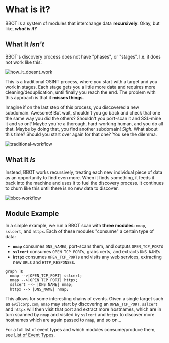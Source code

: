 # What is it?

BBOT is a system of modules that interchange data **recursively**. Okay, but like, **_what is it?_**

## What It **_Isn't_**

BBOT's discovery process does not have "phases", or "stages". I.e. it does not work like this:

![how_it_doesnt_work](https://github.com/blacklanternsecurity/bbot/assets/20261699/67c4e332-f181-47e7-b884-2112bda347a4)

This is a traditional OSINT process, where you start with a target and you work in stages. Each stage gets you a little more data and requires more cleaning/deduplication, until finally you reach the end. The problem with this approach is that it **misses things**. 

Imagine if on the last step of this process, you discovered a new subdomain. Awesome! But wait, shouldn't you go back and check that one the same way you did the others? Shouldn't you port-scan it and SSL-mine it and so on? Maybe you're a thorough, hard-working human, and you do all that. Maybe by doing that, you find another subdomain! _Sigh._ What about this time? Should you start over again for that one? You see the dilemma.

![traditional-workflow](https://github.com/blacklanternsecurity/bbot/assets/20261699/aa7cb6ac-6f88-464a-8069-0d534cecfd2b)

## What It **_Is_**

Instead, BBOT works recursively, treating each new individual piece of data as an opportunity to find even more. When it finds something, it feeds it back into the machine and uses it to fuel the discovery process. It continues to churn like this until there is no new data to discover.

![bbot-workflow](https://github.com/blacklanternsecurity/bbot/assets/20261699/1b56c472-c2c4-41b5-b711-4b7296ec7b20)

## Module Example

In a simple example, we run a BBOT scan with **three modules**: `nmap`, `sslcert`, and `httpx`. Each of these modules "consume" a certain type of data:

- **`nmap`** consumes `DNS_NAME`s, port-scans them, and outputs `OPEN_TCP_PORT`s
- **`sslcert`** consumes `OPEN_TCP_PORT`s, grabs certs, and extracts `DNS_NAME`s
- **`httpx`** consumes `OPEN_TCP_PORT`s and visits any web services, extracting new `URL`s and `HTTP_RESPONSE`s.

```mermaid
graph TD
  nmap -->|OPEN_TCP_PORT| sslcert;
  nmap -->|OPEN_TCP_PORT| httpx;
  sslcert --> |DNS_NAME| nmap;
  httpx --> |DNS_NAME| nmap;
```

This allows for some interesting chains of events. Given a single target such as `evilcorp.com`, `nmap` may start by discovering an `OPEN_TCP_PORT`. `sslcert` and `httpx` will then visit that port and extract more hostnames, which are in turn scanned by `nmap` and visited by `sslcert` and `httpx` to discover more hostnames which are again passed to `nmap`, and so on...

For a full list of event types and which modules consume/produce them, see [List of Event Types](../scanning/events/#list-of-event-types).
